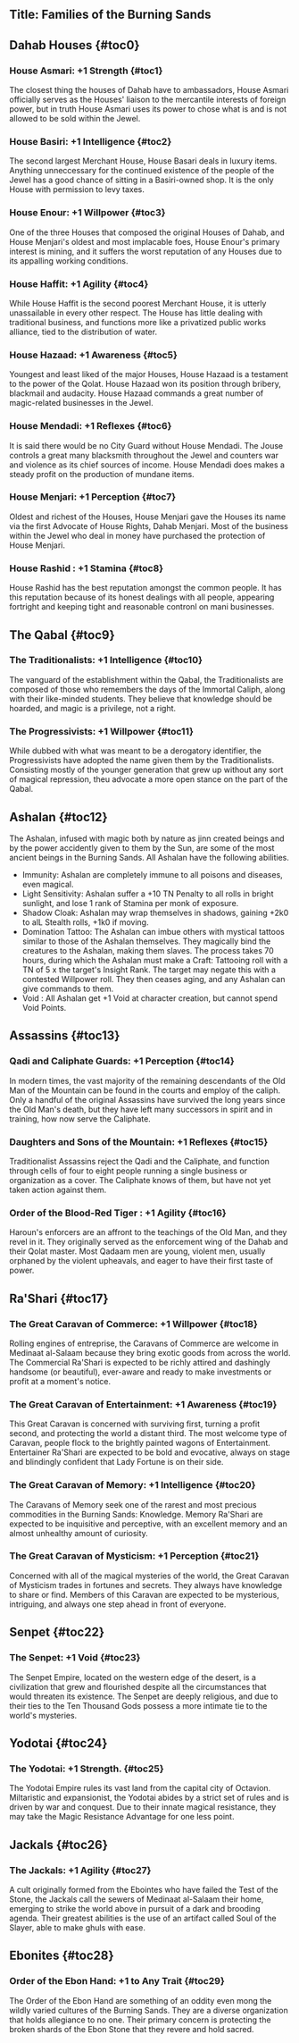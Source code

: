 Title: Families of the Burning Sands
---
## <span>Dahab Houses</span> {#toc0}

### <span>House Asmari: +1 Strength</span> {#toc1}

The closest thing the houses of Dahab have to ambassadors, House Asmari officially serves as the Houses' liaison to the mercantile interests of foreign power, but in truth House Asmari uses its power to chose what is and is not allowed to be sold within the Jewel.

### <span>House Basiri: +1 Intelligence</span> {#toc2}

The second largest Merchant House, House Basari deals in luxury items. Anything unneccessary for the continued existence of the people of the Jewel has a good chance of sitting in a Basiri-owned shop. It is the only House with permission to levy taxes.

### <span>House Enour: +1 Willpower</span> {#toc3}

One of the three Houses that composed the original Houses of Dahab, and House Menjari's oldest and most implacable foes, House Enour's primary interest is mining, and it suffers the worst reputation of any Houses due to its appalling working conditions.

### <span>House Haffit: +1 Agility</span> {#toc4}

While House Haffit is the second poorest Merchant House, it is utterly unassailable in every other respect. The House has little dealing with traditional business, and functions more like a privatized public works alliance, tied to the distribution of water.

### <span>House Hazaad: +1 Awareness</span> {#toc5}

Youngest and least liked of the major Houses, House Hazaad is a testament to the power of the Qolat. House Hazaad won its position through bribery, blackmail and audacity. House Hazaad commands a great number of magic-related businesses in the Jewel.

### <span>House Mendadi: +1 Reflexes</span> {#toc6}

It is said there would be no City Guard without House Mendadi. The Jouse controls a great many blacksmith throughout the Jewel and counters war and violence as its chief sources of income. House Mendadi does makes a steady profit on the production of mundane items.

### <span>House Menjari: +1 Perception</span> {#toc7}

Oldest and richest of the Houses, House Menjari gave the Houses its name via the first Advocate of House Rights, Dahab Menjari. Most of the business within the Jewel who deal in money have purchased the protection of House Menjari.

### <span>House Rashid : +1 Stamina</span> {#toc8}

House Rashid has the best reputation amongst the common people. It has this reputation because of its honest dealings with all people, appearing fortright and keeping tight and reasonable contronl on mani businesses.

## <span>The Qabal</span> {#toc9}

### <span>The Traditionalists: +1 Intelligence</span> {#toc10}

The vanguard of the establishment within the Qabal, the Traditionalists are composed of those who remembers the days of the Immortal Caliph, along with their like-minded students. They believe that knowledge should be hoarded, and magic is a privilege, not a right.

### <span>The Progressivists: +1 Willpower</span> {#toc11}

While dubbed with what was meant to be a derogatory identifier, the Progressivists have adopted the name given them by the Traditionalists. Consisting mostly of the younger generation that grew up without any sort of magical repression, theu advocate a more open stance on the part of the Qabal.

## <span>Ashalan</span> {#toc12}

The Ashalan, infused with magic both by nature as jinn created beings and by the power accidently given to them by the Sun, are some of the most ancient beings in the Burning Sands. All Ashalan have the following abilities.

- Immunity: Ashalan are completely immune to all poisons and diseases, even magical.
- Light Sensitivity: Ashalan suffer a +10&#160;TN Penalty to all rolls in bright sunlight, and lose 1 rank of Stamina per monk of exposure.
- Shadow Cloak: Ashalan may wrap themselves in shadows, gaining +2k0 to alL Stealth rolls, +1k0 if moving.
- Domination Tattoo: The Ashalan can imbue others with mystical tattoos similar to those of the Ashalan themselves. They magically bind the creatures to the Ashalan, making them slaves. The process takes 70 hours, during which the Ashalan must make a Craft: Tattooing roll with a TN of 5 x the target's Insight Rank. The target may negate this with a contested Willpower roll. They then ceases aging, and any Ashalan can give commands to them.
- Void : All Ashalan get +1 Void at character creation, but cannot spend Void Points.

## <span>Assassins</span> {#toc13}

### <span>Qadi and Caliphate Guards: +1 Perception</span> {#toc14}

In modern times, the vast majority of the remaining descendants of the Old Man of the Mountain can be found in the courts and employ of the caliph. Only a handful of the original Assassins have survived the long years since the Old Man's death, but they have left many successors in spirit and in training, how now serve the Caliphate.

### <span>Daughters and Sons of the Mountain: +1 Reflexes</span> {#toc15}

Traditionalist Assassins reject the Qadi and the Caliphate, and function through cells of four to eight people running a single business or organization as a cover. The Caliphate knows of them, but have not yet taken action against them.

### <span>Order of the Blood-Red Tiger : +1 Agility</span> {#toc16}

Haroun's enforcers are an affront to the teachings of the Old Man, and they revel in it. They originally served as the enforcement wing of the Dahab and their Qolat master. Most Qadaam men are young, violent men, usually orphaned by the violent upheavals, and eager to have their first taste of power.

## <span>Ra'Shari</span> {#toc17}

### <span>The Great Caravan of Commerce: +1 Willpower</span> {#toc18}

Rolling engines of entreprise, the Caravans of Commerce are welcome in Medinaat al-Salaam because they bring exotic goods from across the world. The Commercial Ra'Shari is expected to be richly attired and dashingly handsome (or beautiful), ever-aware and ready to make investments or profit at a moment's notice.

### <span>The Great Caravan of Entertainment: +1 Awareness</span> {#toc19}

This Great Caravan is concerned with surviving first, turning a profit second, and protecting the world a distant third. The most welcome type of Caravan, people flock to the brightly painted wagons of Entertainment. Entertainer Ra'Shari are expected to be bold and evocative, always on stage and blindingly confident that Lady Fortune is on their side.

### <span>The Great Caravan of Memory: +1 Intelligence</span> {#toc20}

The Caravans of Memory seek one of the rarest and most precious commodities in the Burning Sands: Knowledge. Memory Ra'Shari are expected to be inquisitive and perceptive, with an excellent memory and an almost unhealthy amount of curiosity.

### <span>The Great Caravan of Mysticism: +1 Perception</span> {#toc21}

Concerned with all of the magical mysteries of the world, the Great Caravan of Mysticism trades in fortunes and secrets. They always have knowledge to share or find. Members of this Caravan are expected to be mysterious, intriguing, and always one step ahead in front of everyone.

## <span>Senpet</span> {#toc22}

### <span>The Senpet: +1 Void</span> {#toc23}

The Senpet Empire, located on the western edge of the desert, is a civilization that grew and flourished despite all the circumstances that would threaten its existence. The Senpet are deeply religious, and due to their ties to the Ten Thousand Gods possess a more intimate tie to the world's mysteries.

## <span>Yodotai</span> {#toc24}

### <span>The Yodotai: +1 Strength.</span> {#toc25}

The Yodotai Empire rules its vast land from the capital city of Octavion. Miltaristic and expansionist, the Yodotai abides by a strict set of rules and is driven by war and conquest. Due to their innate magical resistance, they may take the Magic Resistance Advantage for one less point.

## <span>Jackals</span> {#toc26}

### <span>The Jackals: +1 Agility</span> {#toc27}

A cult originally formed from the Ebointes who have failed the Test of the Stone, the Jackals call the sewers of Medinaat al-Salaam their home, emerging to strike the world above in pursuit of a dark and brooding agenda. Their greatest abilities is the use of an artifact called Soul of the Slayer, able to make ghuls with ease.

## <span>Ebonites</span> {#toc28}

### <span>Order of the Ebon Hand: +1 to Any Trait</span> {#toc29}

The Order of the Ebon Hand are something of an oddity even mong the wildly varied cultures of the Burning Sands. They are a diverse organization that holds allegiance to no one. Their primary concern is protecting the broken shards of the Ebon Stone that they revere and hold sacred.

